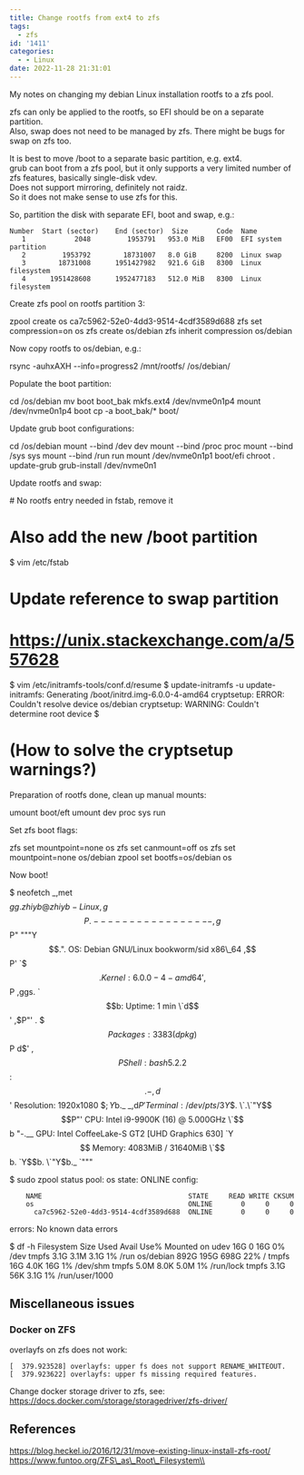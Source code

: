 ```yaml
---
title: Change rootfs from ext4 to zfs
tags:
  - zfs
id: '1411'
categories:
  - - Linux
date: 2022-11-28 21:31:01
---
```


My notes on changing my debian Linux installation rootfs to a zfs pool.
<!-- more -->
zfs can only be applied to the rootfs, so EFI should be on a separate partition.  
Also, swap does not need to be managed by zfs. There might be bugs for swap on zfs too.

It is best to move /boot to a separate basic partition, e.g. ext4.  
grub can boot from a zfs pool, but it only supports a very limited number of zfs features, basically single-disk vdev.  
Does not support mirroring, definitely not raidz.  
So it does not make sense to use zfs for this.

So, partition the disk with separate EFI, boot and swap, e.g.:

```
Number  Start (sector)    End (sector)  Size       Code  Name
   1            2048         1953791   953.0 MiB   EF00  EFI system partition
   2         1953792        18731007   8.0 GiB     8200  Linux swap
   3        18731008      1951427982   921.6 GiB   8300  Linux filesystem
   4      1951428608      1952477183   512.0 MiB   8300  Linux filesystem
```

Create zfs pool on rootfs partition 3:

zpool create os ca7c5962-52e0-4dd3-9514-4cdf3589d688
zfs set compression=on os
zfs create os/debian
zfs inherit compression os/debian

Now copy rootfs to os/debian, e.g.:

rsync -auhxAXH --info=progress2 /mnt/rootfs/ /os/debian/

Populate the boot partition:

cd /os/debian
mv boot boot\_bak
mkfs.ext4 /dev/nvme0n1p4
mount /dev/nvme0n1p4 boot
cp -a boot\_bak/\* boot/

Update grub boot configurations:

cd /os/debian
mount --bind /dev dev
mount --bind /proc proc
mount --bind /sys sys
mount --bind /run run
mount /dev/nvme0n1p1 boot/efi
chroot .
update-grub
grub-install /dev/nvme0n1

Update rootfs and swap:

\# No rootfs entry needed in fstab, remove it
# Also add the new /boot partition
$ vim /etc/fstab
# Update reference to swap partition
# https://unix.stackexchange.com/a/557628
$ vim /etc/initramfs-tools/conf.d/resume
$ update-initramfs -u
update-initramfs: Generating /boot/initrd.img-6.0.0-4-amd64
cryptsetup: ERROR: Couldn't resolve device os/debian
cryptsetup: WARNING: Couldn't determine root device
$
# (How to solve the cryptsetup warnings?)

Preparation of rootfs done, clean up manual mounts:

umount boot/eft
umount dev proc sys run

Set zfs boot flags:

zfs set mountpoint=none os
zfs set canmount=off os
zfs set mountpoint=none os/debian
zpool set bootfs=os/debian os

Now boot!

$ neofetch
       \_,met$$$$$gg.          zhiyb@zhiyb-Linux
    ,g$$$$$$$$$$$$$$$P.       -----------------
  ,g$$P"     """Y$$.".        OS: Debian GNU/Linux bookworm/sid x86\_64
 ,$$P'              \`$$$.     Kernel: 6.0.0-4-amd64
',$$P       ,ggs.     \`$$b:   Uptime: 1 min
\`d$$'     ,$P"'   .    $$$    Packages: 3383 (dpkg)
 $$P      d$'     ,    $$P    Shell: bash 5.2.2
 $$:      $$.   -    ,d$$'    Resolution: 1920x1080
 $$;      Y$b.\_   \_,d$P'      Terminal: /dev/pts/3
 Y$$.    \`.\`"Y$$$$P"'         CPU: Intel i9-9900K (16) @ 5.000GHz
 \`$$b      "-.\_\_              GPU: Intel CoffeeLake-S GT2 \[UHD Graphics 630\]
  \`Y$$                        Memory: 4083MiB / 31640MiB
     \`$$b.
       \`Y$$b.
          \`"Y$b.\_
              \`"""

$ sudo zpool status
  pool: os
 state: ONLINE
config:

        NAME                                    STATE     READ WRITE CKSUM
        os                                      ONLINE       0     0     0
          ca7c5962-52e0-4dd3-9514-4cdf3589d688  ONLINE       0     0     0

errors: No known data errors

$ df -h
Filesystem      Size  Used Avail Use% Mounted on
udev             16G     0   16G   0% /dev
tmpfs           3.1G  3.1M  3.1G   1% /run
os/debian       892G  195G  698G  22% /
tmpfs            16G  4.0K   16G   1% /dev/shm
tmpfs           5.0M  8.0K  5.0M   1% /run/lock
tmpfs           3.1G   56K  3.1G   1% /run/user/1000

## Miscellaneous issues

### Docker on ZFS

overlayfs on zfs does not work:

```
[  379.923528] overlayfs: upper fs does not support RENAME_WHITEOUT.
[  379.923622] overlayfs: upper fs missing required features.
```

Change docker storage driver to zfs, see:  
https://docs.docker.com/storage/storagedriver/zfs-driver/

## References

https://blog.heckel.io/2016/12/31/move-existing-linux-install-zfs-root/  
https://www.funtoo.org/ZFS\_as\_Root\_Filesystem\\